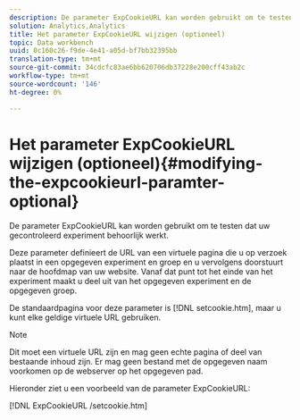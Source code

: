 ```yaml
---
description: De parameter ExpCookieURL kan worden gebruikt om te testen dat uw gecontroleerd experiment behoorlijk werkt.
solution: Analytics,Analytics
title: Het parameter ExpCookieURL wijzigen (optioneel)
topic: Data workbench
uuid: 0c160c26-f9de-4e41-a05d-bf7bb32395bb
translation-type: tm+mt
source-git-commit: 34cdcfc83ae6bb620706db37228e200cff43ab2c
workflow-type: tm+mt
source-wordcount: '146'
ht-degree: 0%

---
```



# Het parameter ExpCookieURL wijzigen (optioneel){#modifying-the-expcookieurl-paramter-optional}

De parameter ExpCookieURL kan worden gebruikt om te testen dat uw gecontroleerd experiment behoorlijk werkt.

Deze parameter definieert de URL van een virtuele pagina die u op verzoek plaatst in een opgegeven experiment en groep en u vervolgens doorstuurt naar de hoofdmap van uw website. Vanaf dat punt tot het einde van het experiment maakt u deel uit van het opgegeven experiment en de opgegeven groep.

De standaardpagina voor deze parameter is [!DNL setcookie.htm], maar u kunt elke geldige virtuele URL gebruiken.

>[!NOTE]
>
>Dit moet een virtuele URL zijn en mag geen echte pagina of deel van bestaande inhoud zijn. Er mag geen bestand met de opgegeven naam voorkomen op de webserver op het opgegeven pad.

Hieronder ziet u een voorbeeld van de parameter ExpCookieURL:

[!DNL ExpCookieURL /setcookie.htm]
